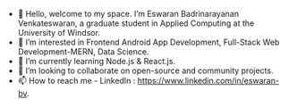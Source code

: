 - 👋 Hello, welcome to my space. I’m Eswaran Badrinarayanan Venkateswaran, a graduate student in Applied Computing at the University of Windsor. 
- 👀 I’m interested in Frontend Android App Development, Full-Stack Web Development-MERN, Data Science.   
- 🌱 I’m currently learning Node.js & React.js.
- 💞️ I’m looking to collaborate on open-source and community projects.
- 📫 How to reach me - LinkedIn : https://www.linkedin.com/in/eswaran-bv.

<!---
EswarVenkat2070/EswarVenkat2070 is a ✨ special ✨ repository because its `README.md` (this file) appears on your GitHub profile.
You can click the Preview link to take a look at your changes.
--->
